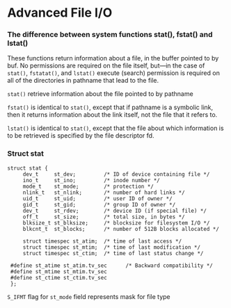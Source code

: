 # Advanced File I/O

### The difference between system functions stat(), fstat() and lstat()

These functions return information about a file, in the buffer pointed to by buf.  No permissions are required on the file itself, but—in the case of ```stat()```, ```fstatat()```, and ```lstat()``` execute  (search)  permission is required on all of the directories in pathname that lead to the file.

```stat()``` retrieve information about the file pointed to by pathname

```fstat()``` is  identical to ```stat()```, except that if pathname is a symbolic link, then it returns information about the link itself, not the file that it refers to.

```lstat()```  is identical to ```stat()```, except that  the  file  about  which  information  is  to  be retrieved is specified by the file descriptor fd.

### Struct stat

```
struct stat {
     dev_t     st_dev;         /* ID of device containing file */
     ino_t     st_ino;         /* inode number */
     mode_t    st_mode;        /* protection */
     nlink_t   st_nlink;       /* number of hard links */
     uid_t     st_uid;         /* user ID of owner */
     gid_t     st_gid;         /* group ID of owner */
     dev_t     st_rdev;        /* device ID (if special file) */
     off_t     st_size;        /* total size, in bytes */
     blksize_t st_blksize;     /* blocksize for filesystem I/O */
     blkcnt_t  st_blocks;      /* number of 512B blocks allocated */

     struct timespec st_atim;  /* time of last access */
     struct timespec st_mtim;  /* time of last modification */
     struct timespec st_ctim;  /* time of last status change */

 #define st_atime st_atim.tv_sec      /* Backward compatibility */
 #define st_mtime st_mtim.tv_sec
 #define st_ctime st_ctim.tv_sec
 };
 ```
```S_IFMT``` flag for ```st_mode``` field represents mask for file type
